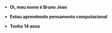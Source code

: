 - **Oi, meu nome é Bruno Jean**

- **Estou aprendendo pensamento computacional**

- **Tenho 14 anos**
